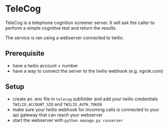 # TeleCog 
TeleCog is a telephone cognition screener server. It will ask the caller to perform a simple cognitive test and return the results. 

The service is ran using a webserver connected to twilio. 

## Prerequisite

- have a twilio account + number
- have a way to connect the server to the twilio webhook (e.g. ngrok.com)

## Setup

- create an .env file in `telecog` subfolder and add your twilio credentials `TWILIO_ACCOUNT_SID` and
`TWILIO_AUTH_TOKEN` 
- make sure your twilio webhook for incoming calls is connected to your api gateway that can reach your webserver
- start the webserver with `python manage.py runserver`
